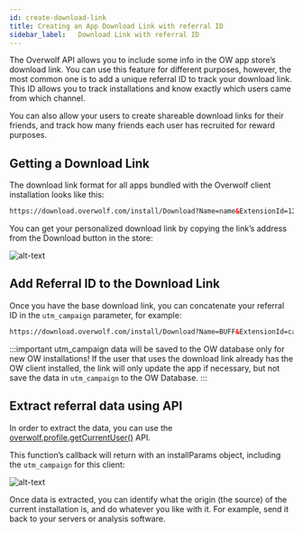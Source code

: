 ```yaml
---
id: create-download-link
title: Creating an App Download Link with referral ID
sidebar_label:   Download Link with referral ID
---
```


The Overwolf API allows you to include some info in the OW app store’s download link. You can use this feature for different purposes, however, the most common one is to add a unique referral ID to track your download link. This ID allows you to track installations and know exactly which users came from which channel.

You can also allow your users to create shareable download links for their friends, and track how many friends each user has recruited for reward purposes.

## Getting a Download Link

The download link format for all apps bundled with the Overwolf client installation looks like this:

```html
https://download.overwolf.com/install/Download?Name=name&ExtensionId=123123123123&Channel=website
```
You can get your personalized download link by copying the link’s address from the Download button in the store:

![alt-text](assets/download-link-with-referralID/appstore-right-click.png)

## Add Referral ID to the Download Link

Once you have the base download link, you can concatenate your referral ID in the `utm_campaign` parameter, for example:

```html
https://download.overwolf.com/install/Download?Name=BUFF&ExtensionId=caboggillkkpgkiokbjmgldfkedbfnpkgadakcdl&Channel=website&utm_campaign=[REFERRAL_ID]
```

:::important
utm_campaign data will be saved to the OW database only for new OW installations! If the user that uses the download link already has the OW client installed, the link will only update the app if necessary, but not save the data in `utm_campaign` to the OW Database.
:::

## Extract referral data using API

In order to extract the data, you can use the [overwolf.profile.getCurrentUser()](../api/overwolf-profile#getcurrentusercallback) API.

This function’s callback will return with an installParams object, including the `utm_campaign` for this client:

![alt-text](assets/download-link-with-referralID/console.png)

Once data is extracted, you can identify what the origin (the source) of the current installation is, and do whatever you like with it. For example, send it back to your servers or analysis software.